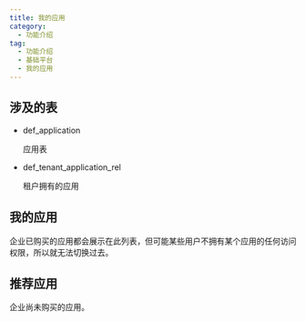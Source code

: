 ```yaml
---
title: 我的应用
category:
  - 功能介绍
tag:
  - 功能介绍
  - 基础平台
  - 我的应用
---
```


## 涉及的表

- def_application

  应用表

- def_tenant_application_rel

  租户拥有的应用



## 我的应用

企业已购买的应用都会展示在此列表，但可能某些用户不拥有某个应用的任何访问权限，所以就无法切换过去。



## 推荐应用

企业尚未购买的应用。

